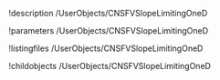!description /UserObjects/CNSFVSlopeLimitingOneD

!parameters /UserObjects/CNSFVSlopeLimitingOneD

!listingfiles /UserObjects/CNSFVSlopeLimitingOneD

!childobjects /UserObjects/CNSFVSlopeLimitingOneD
